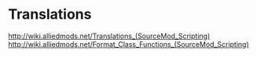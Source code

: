 # Translations
http://wiki.alliedmods.net/Translations_(SourceMod_Scripting)
http://wiki.alliedmods.net/Format_Class_Functions_(SourceMod_Scripting)